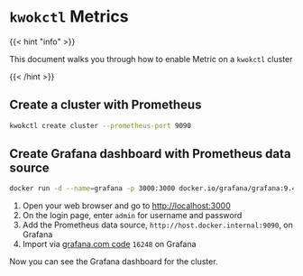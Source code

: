 # `kwokctl` Metrics

{{< hint "info" >}}

This document walks you through how to enable Metric on a `kwokctl` cluster

{{< /hint >}}

## Create a cluster with Prometheus

``` bash
kwokctl create cluster --prometheus-port 9090
```

## Create Grafana dashboard with Prometheus data source

``` bash
docker run -d --name=grafana -p 3000:3000 docker.io/grafana/grafana:9.4.7
```

1. Open your web browser and go to [http://localhost:3000]
2. On the login page, enter `admin` for username and password
3. Add the Prometheus data source, `http://host.docker.internal:9090`, on Grafana
4. Import via [grafana.com code] `16248` on Grafana

Now you can see the Grafana dashboard for the cluster.

[grafana.com code]: https://grafana.com/grafana/dashboards/16248
[http://localhost:3000]: http://localhost:3000
